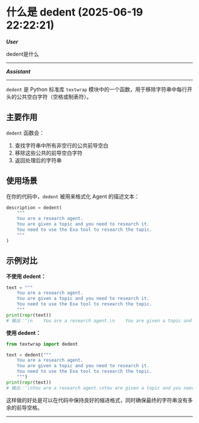 <!-- Generated by SpecStory -->

# 什么是 dedent (2025-06-19 22:22:21)

_**User**_

dedent是什么

---

_**Assistant**_



---

`dedent` 是 Python 标准库 `textwrap` 模块中的一个函数，用于移除字符串中每行开头的公共空白字符（空格或制表符）。

## 主要作用

`dedent` 函数会：
1. 查找字符串中所有非空行的公共前导空白
2. 移除这些公共的前导空白字符
3. 返回处理后的字符串

## 使用场景

在你的代码中，`dedent` 被用来格式化 Agent 的描述文本：

```python
description = dedent(
    """
    You are a research agent.
    You are given a topic and you need to research it.
    You need to use the Exa tool to research the topic.
    """
)
```

## 示例对比

**不使用 dedent：**
```python
text = """
    You are a research agent.
    You are given a topic and you need to research it.
    You need to use the Exa tool to research the topic.
    """
print(repr(text))
# 输出：'\n    You are a research agent.\n    You are given a topic and you need to research it.\n    You need to use the Exa tool to research the topic.\n    '
```

**使用 dedent：**
```python
from textwrap import dedent

text = dedent("""
    You are a research agent.
    You are given a topic and you need to research it.
    You need to use the Exa tool to research the topic.
    """)
print(repr(text))
# 输出：'\nYou are a research agent.\nYou are given a topic and you need to research it.\nYou need to use the Exa tool to research the topic.\n'
```

这样做的好处是可以在代码中保持良好的缩进格式，同时确保最终的字符串没有多余的前导空格。

---

